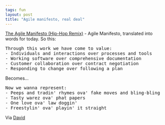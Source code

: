 ```yaml
---
tags: fun
layout: post
title: "Agile manifesto, real deal"
---
```




<a href="http://www.hacknot.info/servlet/HS?cmd=sen&eid=31">The Agile Manifesto (Hip-Hop Remix)</a> - Agile Manifesto, translated into words for today. So this:
<pre class="sourceCode">
Through this work we have come to value:
- Individuals and interactions over processes and tools
- Working software over comprehensive documentation
- Customer collaboration over contract negotiation
- Responding to change over following a plan
</pre>

<p>Becomes...</p>
<pre class="sourceCode">
Now we wanna represent:
- Peeps and tradin' rhymes ova' fake moves and bling-bling
- Tasty warez ova' phat papers
- One love ova' law doggin'
- Freestylin' ova' playin' it straight
</pre>

<p>Via <a href="http://www.blojsom.com/blog/java/?permalink=3BD2032F4DB6E96D8C7BEB3C6BF7CD50.txt">David</a>


